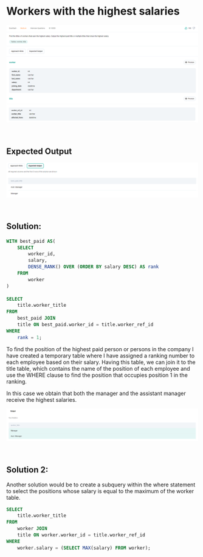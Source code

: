 # Workers with the highest salaries

<div id="header" align="center">
  <img src="https://github.com/MartaCasdelg/StrataScratch-SQL-Challenges/blob/main/Medium/Images/workers_highest_salaries_1.png" />
</div>

<div id="header" align="center">
  <img src="https://github.com/MartaCasdelg/StrataScratch-SQL-Challenges/blob/main/Medium/Images/workers_highest_salaries_2.png" />
</div>


&nbsp;

## Expected Output

<div id="header" align="center">
  <img src="https://github.com/MartaCasdelg/StrataScratch-SQL-Challenges/blob/main/Medium/Images/workers_highest_salaries_3.png" />
</div>

&nbsp;


## Solution:

```sql
WITH best_paid AS(
    SELECT
        worker_id,
        salary,
        DENSE_RANK() OVER (ORDER BY salary DESC) AS rank
    FROM
        worker
)

SELECT
    title.worker_title
FROM
    best_paid JOIN
    title ON best_paid.worker_id = title.worker_ref_id
WHERE
    rank = 1;
```

To find the position of the highest paid person or persons in the company I have created a temporary table where I have assigned a ranking number to each employee based on their salary. Having this table, we can join it to the title table, which contains the name of the position of each employee and use the WHERE clause to find the position that occupies position 1 in the ranking. 

In this case we obtain that both the manager and the assistant manager receive the highest salaries.

<div id="header" align="center">
  <img src="https://github.com/MartaCasdelg/StrataScratch-SQL-Challenges/blob/main/Medium/Images/workers_highest_salaries_output.png" />
</div>

&nbsp;

## Solution 2:

Another solution would be to create a subquery within the where statement to select the positions whose salary is equal to the maximum of the worker table.

```sql
SELECT
    title.worker_title
FROM
    worker JOIN 
    title ON worker.worker_id = title.worker_ref_id
WHERE
    worker.salary = (SELECT MAX(salary) FROM worker);
```
